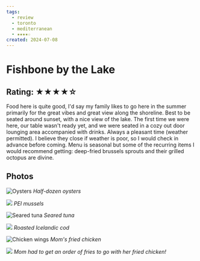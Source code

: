 ```yaml
---
tags:
  - review
  - toronto
  - mediterranean
  - ★★★★☆
created: 2024-07-08
---
```


# Fishbone by the Lake

## Rating: ★★★★☆

Food here is quite good, I'd say my family likes to go here in the summer primarily for the great vibes and great view along the shoreline. Best to be seated around sunset, with a nice view of the lake. The first time we were here, our table wasn't ready yet, and we were seated in a cozy out door lounging area accompanied with drinks. Always a pleasant time (weather permitted). I believe they close if weather is poor, so I would check in advance before coming. Menu is seasonal but some of the recurring items I would recommend getting: deep-fried brussels sprouts and their grilled octopus are divine.

## Photos

![Oysters](https://res.cloudinary.com/drwjkxxud/image/upload/v1721090820/fishbone_by_the_lake_1_qjc3hk.jpg)
*Half-dozen oysters*

![](https://res.cloudinary.com/drwjkxxud/image/upload/v1721090822/fishbone_by_the_lake_3_ljtkbh.jpg)
*PEI mussels*

![Seared tuna](https://res.cloudinary.com/drwjkxxud/image/upload/v1721090823/fishbone_by_the_lake_2_sl0vrc.jpg)
*Seared tuna*

![](https://res.cloudinary.com/drwjkxxud/image/upload/v1721090824/6_gt7wur.jpg)
*Roasted Icelandic cod*

![Chicken wings](https://res.cloudinary.com/drwjkxxud/image/upload/v1721090686/fishbone_by_the_lake_4_twjbqb.jpg)
*Mom's fried chicken*

![](https://res.cloudinary.com/drwjkxxud/image/upload/v1721090710/fishbone_by_the_lake_5_ob3stb.jpg)
*Mom had to get an order of fries to go with her fried chicken!*
